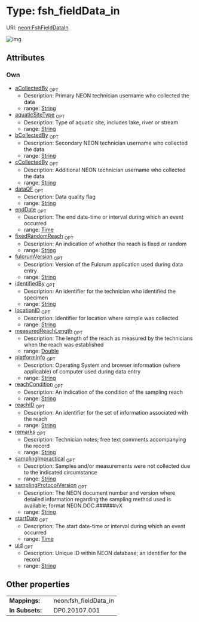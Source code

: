 
# Type: fsh_fieldData_in




URI: [neon:FshFieldDataIn](https://data.neonscience.org/FshFieldDataIn)


![img](http://yuml.me/diagram/nofunky;dir:TB/class/[FshFieldDataIn&#124;uid:string%20%3F;remarks:string%20%3F;identifiedBy:string%20%3F;aCollectedBy:string%20%3F;bCollectedBy:string%20%3F;startDate:time%20%3F;endDate:time%20%3F;samplingProtocolVersion:string%20%3F;locationID:string%20%3F;dataQF:string%20%3F;aquaticSiteType:string%20%3F;samplingImpractical:string%20%3F;fulcrumVersion:string%20%3F;platformInfo:string%20%3F;cCollectedBy:string%20%3F;fixedRandomReach:string%20%3F;measuredReachLength:double%20%3F;reachCondition:string%20%3F;reachID:string%20%3F])

## Attributes


### Own

 * [aCollectedBy](aCollectedBy.md)  <sub>OPT</sub>
    * Description: Primary NEON technician username who collected the data
    * range: [String](types/String.md)
 * [aquaticSiteType](aquaticSiteType.md)  <sub>OPT</sub>
    * Description: Type of aquatic site, includes lake, river or stream
    * range: [String](types/String.md)
 * [bCollectedBy](bCollectedBy.md)  <sub>OPT</sub>
    * Description: Secondary NEON technician username who collected the data
    * range: [String](types/String.md)
 * [cCollectedBy](cCollectedBy.md)  <sub>OPT</sub>
    * Description: Additional NEON technician username who collected the data
    * range: [String](types/String.md)
 * [dataQF](dataQF.md)  <sub>OPT</sub>
    * Description: Data quality flag
    * range: [String](types/String.md)
 * [endDate](endDate.md)  <sub>OPT</sub>
    * Description: The end date-time or interval during which an event occurred
    * range: [Time](types/Time.md)
 * [fixedRandomReach](fixedRandomReach.md)  <sub>OPT</sub>
    * Description: An indication of whether the reach is fixed or random
    * range: [String](types/String.md)
 * [fulcrumVersion](fulcrumVersion.md)  <sub>OPT</sub>
    * Description: Version of the Fulcrum application used during data entry
    * range: [String](types/String.md)
 * [identifiedBy](identifiedBy.md)  <sub>OPT</sub>
    * Description: An identifier for the technician who identified the specimen
    * range: [String](types/String.md)
 * [locationID](locationID.md)  <sub>OPT</sub>
    * Description: Identifier for location where sample was collected
    * range: [String](types/String.md)
 * [measuredReachLength](measuredReachLength.md)  <sub>OPT</sub>
    * Description: The length of the reach as measured by the technicians when the reach was established
    * range: [Double](types/Double.md)
 * [platformInfo](platformInfo.md)  <sub>OPT</sub>
    * Description: Operating System and browser information (where applicable) of computer used during data entry
    * range: [String](types/String.md)
 * [reachCondition](reachCondition.md)  <sub>OPT</sub>
    * Description: An indication of the condition of the sampling reach
    * range: [String](types/String.md)
 * [reachID](reachID.md)  <sub>OPT</sub>
    * Description: An identifier for the set of information associated with the reach
    * range: [String](types/String.md)
 * [remarks](remarks.md)  <sub>OPT</sub>
    * Description: Technician notes; free text comments accompanying the record
    * range: [String](types/String.md)
 * [samplingImpractical](samplingImpractical.md)  <sub>OPT</sub>
    * Description: Samples and/or measurements were not collected due to the indicated circumstance
    * range: [String](types/String.md)
 * [samplingProtocolVersion](samplingProtocolVersion.md)  <sub>OPT</sub>
    * Description: The NEON document number and version where detailed information regarding the sampling method used is available; format NEON.DOC.######vX
    * range: [String](types/String.md)
 * [startDate](startDate.md)  <sub>OPT</sub>
    * Description: The start date-time or interval during which an event occurred
    * range: [Time](types/Time.md)
 * [uid](uid.md)  <sub>OPT</sub>
    * Description: Unique ID within NEON database; an identifier for the record
    * range: [String](types/String.md)

## Other properties

|  |  |  |
| --- | --- | --- |
| **Mappings:** | | neon:fsh_fieldData_in |
| **In Subsets:** | | DP0.20107.001 |

